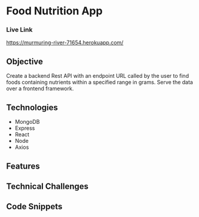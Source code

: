 # Food Nutrition App

### Live Link
<a href="https://murmuring-river-71654.herokuapp.com/" target="_blank">https://murmuring-river-71654.herokuapp.com/</a>

## Objective
Create a backend Rest API with an endpoint URL called by the user to find foods containing nutrients within a specified range in grams. Serve the data over a frontend framework.

## Technologies
* MongoDB
* Express
* React
* Node
* Axios

## Features

### 

### 

## Technical Challenges

## Code Snippets